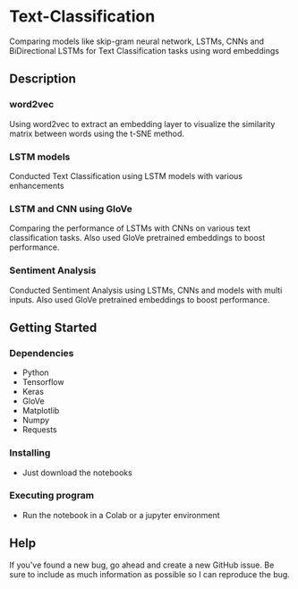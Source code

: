 # Text-Classification

Comparing models like skip-gram neural network, LSTMs, CNNs and BiDirectional LSTMs for Text Classification tasks using word embeddings

## Description

### word2vec
Using word2vec to extract an embedding layer to visualize the similarity matrix between words using the t-SNE method.

### LSTM models
Conducted Text Classification using LSTM models with various enhancements

### LSTM and CNN using GloVe
Comparing the performance of LSTMs with CNNs on various text classification tasks. Also used GloVe pretrained embeddings to boost performance.

### Sentiment Analysis
Conducted Sentiment Analysis using LSTMs, CNNs and models with multi inputs. Also used GloVe pretrained embeddings to boost performance.


## Getting Started

### Dependencies

* Python
* Tensorflow
* Keras
* GloVe
* Matplotlib
* Numpy
* Requests

### Installing

* Just download the notebooks

### Executing program

* Run the notebook in a Colab or a jupyter environment


## Help

If you've found a new bug, go ahead and create a new GitHub issue. Be sure to include as much information as possible so I can reproduce the bug.

